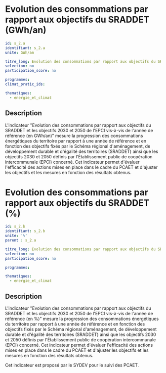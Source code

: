 # Evolution des consommations par rapport aux objectifs du SRADDET (GWh/an)
```yaml
id: s_2.a
identifiant: s_2.a
unite: GWh/an

titre_long: Evolution des consommations par rapport aux objectifs du SRADDET et les objectifs 2030 et 2050 de l'EPCI vis-à-vis de l'année de référence (en GWh/an)
selection: no
participation_score: no

programmes:
climat_pratic_ids:

thematiques:
  - energie_et_climat
```
## Description
L'indicateur "Evolution des consommations par rapport aux objectifs du SRADDET et les objectifs 2030 et 2050 de l'EPCI vis-à-vis de l'année de référence (en GWh/an)" mesure la progression des consommations énergétiques du territoire par rapport à une année de référence et en fonction des objectifs fixés par le Schéma régional d'aménagement, de développement durable et d'égalité des territoires (SRADDET) ainsi que les objectifs 2030 et 2050 définis par l'Établissement public de coopération intercommunale (EPCI) concerné. Cet indicateur permet d'évaluer l'efficacité des actions mises en place dans le cadre du PCAET et d'ajuster les objectifs et les mesures en fonction des résultats obtenus.

# Evolution des consommations par rapport aux objectifs du SRADDET (%)
```yaml
id: s_2.b
identifiant: s_2.b
unite: '%'
parent : s_2.a

titre_long: Evolution des consommations par rapport aux objectifs du SRADDET et les objectifs 2030 et 2050 de l'EPCI vis-à-vis de l'année de référence (en %)
selection: no
participation_score: no

programmes:

thematiques:
  - energie_et_climat
```
## Description
L'indicateur "Evolution des consommations par rapport aux objectifs du SRADDET et les objectifs 2030 et 2050 de l'EPCI vis-à-vis de l'année de référence (en %)" mesure la progression des consommations énergétiques du territoire par rapport à une année de référence et en fonction des objectifs fixés par le Schéma régional d'aménagement, de développement durable et d'égalité des territoires (SRADDET) ainsi que les objectifs 2030 et 2050 définis par l'Établissement public de coopération intercommunale (EPCI) concerné. Cet indicateur permet d'évaluer l'efficacité des actions mises en place dans le cadre du PCAET et d'ajuster les objectifs et les mesures en fonction des résultats obtenus.

Cet indicateur est proposé par le SYDEV pour le suivi des PCAET.
